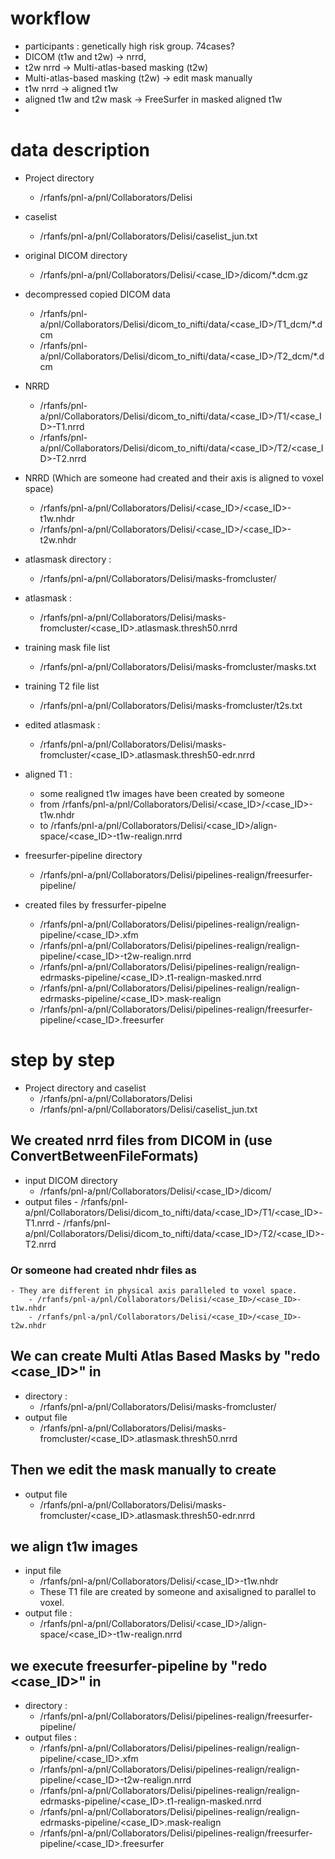 # workflow

- participants :  genetically high risk group. 74cases? 
- DICOM (t1w and t2w) -> nrrd,
- t2w nrrd -> Multi-atlas-based masking (t2w)
- Multi-atlas-based masking (t2w) -> edit mask manually
- t1w nrrd -> aligned t1w
- aligned t1w and t2w mask -> FreeSurfer in masked aligned t1w
- 


# data description

- Project directory
    - /rfanfs/pnl-a/pnl/Collaborators/Delisi
- caselist
    - /rfanfs/pnl-a/pnl/Collaborators/Delisi/caselist_jun.txt 
- original DICOM directory 
    - /rfanfs/pnl-a/pnl/Collaborators/Delisi/<case_ID>/dicom/*.dcm.gz
- decompressed copied DICOM data
    - /rfanfs/pnl-a/pnl/Collaborators/Delisi/dicom_to_nifti/data/<case_ID>/T1_dcm/*.dcm
    - /rfanfs/pnl-a/pnl/Collaborators/Delisi/dicom_to_nifti/data/<case_ID>/T2_dcm/*.dcm
- NRRD
    - /rfanfs/pnl-a/pnl/Collaborators/Delisi/dicom_to_nifti/data/<case_ID>/T1/<case_ID>-T1.nrrd
    - /rfanfs/pnl-a/pnl/Collaborators/Delisi/dicom_to_nifti/data/<case_ID>/T2/<case_ID>-T2.nrrd
- NRRD (Which are someone had created and their axis is aligned to voxel space)
    - /rfanfs/pnl-a/pnl/Collaborators/Delisi/<case_ID>/<case_ID>-t1w.nhdr
    - /rfanfs/pnl-a/pnl/Collaborators/Delisi/<case_ID>/<case_ID>-t2w.nhdr

- atlasmask directory : 
    - /rfanfs/pnl-a/pnl/Collaborators/Delisi/masks-fromcluster/
- atlasmask : 
    - /rfanfs/pnl-a/pnl/Collaborators/Delisi/masks-fromcluster/<case_ID>.atlasmask.thresh50.nrrd
- training mask file list
    - /rfanfs/pnl-a/pnl/Collaborators/Delisi/masks-fromcluster/masks.txt
- training T2 file list
    - /rfanfs/pnl-a/pnl/Collaborators/Delisi/masks-fromcluster/t2s.txt
- edited atlasmask :
    - /rfanfs/pnl-a/pnl/Collaborators/Delisi/masks-fromcluster/<case_ID>.atlasmask.thresh50-edr.nrrd
- aligned T1 :
    - some realigned t1w images have been created by someone
    - from /rfanfs/pnl-a/pnl/Collaborators/Delisi/<case_ID>/<case_ID>-t1w.nhdr
    - to /rfanfs/pnl-a/pnl/Collaborators/Delisi/<case_ID>/align-space/<case_ID>-t1w-realign.nrrd

- freesurfer-pipeline directory
    - /rfanfs/pnl-a/pnl/Collaborators/Delisi/pipelines-realign/freesurfer-pipeline/
- created files by fressurfer-pipelne
    - /rfanfs/pnl-a/pnl/Collaborators/Delisi/pipelines-realign/realign-pipeline/<case_ID>.xfm 
    - /rfanfs/pnl-a/pnl/Collaborators/Delisi/pipelines-realign/realign-pipeline/<case_ID>-t2w-realign.nrrd 
    - /rfanfs/pnl-a/pnl/Collaborators/Delisi/pipelines-realign/realign-edrmasks-pipeline/<case_ID>.t1-realign-masked.nrrd
    - /rfanfs/pnl-a/pnl/Collaborators/Delisi/pipelines-realign/realign-edrmasks-pipeline/<case_ID>.mask-realign 
    - /rfanfs/pnl-a/pnl/Collaborators/Delisi/pipelines-realign/freesurfer-pipeline/<case_ID>.freesurfer


# step by step

- Project directory and caselist
    - /rfanfs/pnl-a/pnl/Collaborators/Delisi
    - /rfanfs/pnl-a/pnl/Collaborators/Delisi/caselist_jun.txt 

## We created nrrd files from DICOM in (use ConvertBetweenFileFormats)
- input DICOM directory
    - /rfanfs/pnl-a/pnl/Collaborators/Delisi/<case_ID>/dicom/
- output files
        - /rfanfs/pnl-a/pnl/Collaborators/Delisi/dicom_to_nifti/data/<case_ID>/T1/<case_ID>-T1.nrrd
        - /rfanfs/pnl-a/pnl/Collaborators/Delisi/dicom_to_nifti/data/<case_ID>/T2/<case_ID>-T2.nrrd
### Or someone had created nhdr files as 
    - They are different in physical axis paralleled to voxel space.  
        - /rfanfs/pnl-a/pnl/Collaborators/Delisi/<case_ID>/<case_ID>-t1w.nhdr
        - /rfanfs/pnl-a/pnl/Collaborators/Delisi/<case_ID>/<case_ID>-t2w.nhdr

## We can create Multi Atlas Based Masks by "redo <case_ID>" in 
- directory : 
    - /rfanfs/pnl-a/pnl/Collaborators/Delisi/masks-fromcluster/
- output file
    - /rfanfs/pnl-a/pnl/Collaborators/Delisi/masks-fromcluster/<case_ID>.atlasmask.thresh50.nrrd

## Then we edit the mask manually to create 
- output file
    - /rfanfs/pnl-a/pnl/Collaborators/Delisi/masks-fromcluster/<case_ID>.atlasmask.thresh50-edr.nrrd

## we align t1w images 
- input file
    - /rfanfs/pnl-a/pnl/Collaborators/Delisi/<case_ID>-t1w.nhdr 
    - These T1 file are created by someone and axisaligned to parallel to voxel. 
- output file :  
    - /rfanfs/pnl-a/pnl/Collaborators/Delisi/<case_ID>/align-space/<case_ID>-t1w-realign.nrrd

## we execute freesurfer-pipeline by "redo <case_ID>" in 
- directory : 
    - /rfanfs/pnl-a/pnl/Collaborators/Delisi/pipelines-realign/freesurfer-pipeline/
- output files : 
    - /rfanfs/pnl-a/pnl/Collaborators/Delisi/pipelines-realign/realign-pipeline/<case_ID>.xfm 
    - /rfanfs/pnl-a/pnl/Collaborators/Delisi/pipelines-realign/realign-pipeline/<case_ID>-t2w-realign.nrrd 
    - /rfanfs/pnl-a/pnl/Collaborators/Delisi/pipelines-realign/realign-edrmasks-pipeline/<case_ID>.t1-realign-masked.nrrd
    - /rfanfs/pnl-a/pnl/Collaborators/Delisi/pipelines-realign/realign-edrmasks-pipeline/<case_ID>.mask-realign 
    - /rfanfs/pnl-a/pnl/Collaborators/Delisi/pipelines-realign/freesurfer-pipeline/<case_ID>.freesurfer


